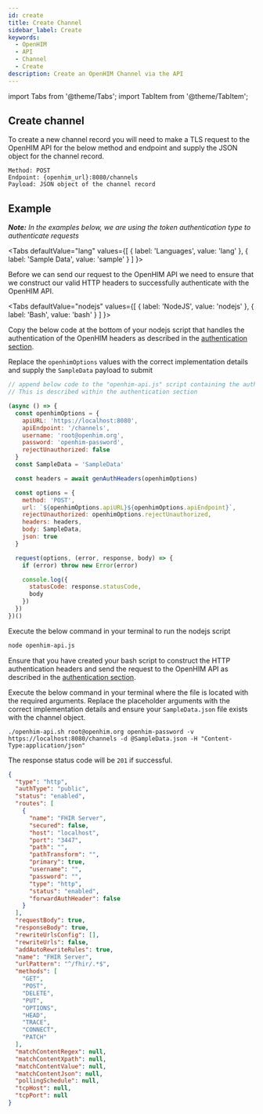 ```yaml
---
id: create
title: Create Channel
sidebar_label: Create
keywords:
  - OpenHIM
  - API
  - Channel
  - Create
description: Create an OpenHIM Channel via the API
---
```


import Tabs from '@theme/Tabs';
import TabItem from '@theme/TabItem';

## Create channel

To create a new channel record you will need to make a TLS request to the OpenHIM API for the below method and endpoint and supply the JSON object for the channel record.


```curl
Method: POST
Endpoint: {openhim_url}:8080/channels
Payload: JSON object of the channel record
```

## Example

***Note:*** *In the examples below, we are using the token authentication type to authenticate requests*

<Tabs
  defaultValue="lang"
  values={[
    { label: 'Languages', value: 'lang' },
    { label: 'Sample Data', value: 'sample' }
  ]
}>
<TabItem value="lang">

  Before we can send our request to the OpenHIM API we need to ensure that we construct our valid HTTP headers to successfully authenticate with the OpenHIM API. 

  <Tabs
    defaultValue="nodejs"
    values={[
      { label: 'NodeJS', value: 'nodejs' },
      { label: 'Bash', value: 'bash' }
    ]
  }>
  <TabItem value="nodejs">

  Copy the below code at the bottom of your nodejs script that handles the authentication of the OpenHIM headers as described in the [authentication section](../introduction/authentication).

  Replace the `openhimOptions` values with the correct implementation details and supply the `SampleData` payload to submit

  ```javascript
  // append below code to the "openhim-api.js" script containing the authentication methods. 
  // This is described within the authentication section

  (async () => {
    const openhimOptions = {
      apiURL: 'https://localhost:8080',
      apiEndpoint: '/channels',
      username: 'root@openhim.org',
      password: 'openhim-password',
      rejectUnauthorized: false
    }
    const SampleData = 'SampleData'

    const headers = await genAuthHeaders(openhimOptions)

    const options = {
      method: 'POST',
      url: `${openhimOptions.apiURL}${openhimOptions.apiEndpoint}`,
      rejectUnauthorized: openhimOptions.rejectUnauthorized,
      headers: headers,
      body: SampleData,
      json: true
    }

    request(options, (error, response, body) => {
      if (error) throw new Error(error)

      console.log({
        statusCode: response.statusCode,
        body
      })
    })
  })()
  ```

  Execute the below command in your terminal to run the nodejs script

  ```bash
  node openhim-api.js
  ```

  </TabItem>
  <TabItem value="bash">

  Ensure that you have created your bash script to construct the HTTP authentication headers and send the request to the OpenHIM API as described in the [authentication section](../introduction/authentication).

  Execute the below command in your terminal where the file is located with the required arguments. Replace the placeholder arguments with the correct implementation details and ensure your `SampleData.json` file exists with the channel object.

  ```curl
  ./openhim-api.sh root@openhim.org openhim-password -v https://localhost:8080/channels -d @SampleData.json -H "Content-Type:application/json"
  ```

  </TabItem>
  </Tabs>

  The response status code will be `201` if successful.

</TabItem>
<TabItem value="sample">

  ```json
  {
    "type": "http",
    "authType": "public",
    "status": "enabled",
    "routes": [
      {
        "name": "FHIR Server",
        "secured": false,
        "host": "localhost",
        "port": "3447",
        "path": "",
        "pathTransform": "",
        "primary": true,
        "username": "",
        "password": "",
        "type": "http",
        "status": "enabled",
        "forwardAuthHeader": false
      }
    ],
    "requestBody": true,
    "responseBody": true,
    "rewriteUrlsConfig": [],
    "rewriteUrls": false,
    "addAutoRewriteRules": true,
    "name": "FHIR Server",
    "urlPattern": "^/fhir/.*$",
    "methods": [
      "GET",
      "POST",
      "DELETE",
      "PUT",
      "OPTIONS",
      "HEAD",
      "TRACE",
      "CONNECT",
      "PATCH"
    ],
    "matchContentRegex": null,
    "matchContentXpath": null,
    "matchContentValue": null,
    "matchContentJson": null,
    "pollingSchedule": null,
    "tcpHost": null,
    "tcpPort": null
  }
  ```

</TabItem>
</Tabs>
